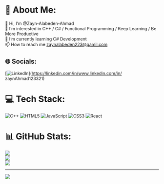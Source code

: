 # 💫 About Me:
👋 Hi, I’m @Zayn-Alabeden-Ahmad<br>👀 I’m interested in C++ / C# / Functional Programming  / Keep Learning / Be More Productive<br>🌱 I’m currently learning C# Development<br>📫 How to reach me zaynalabeden223@gamil.com


## 🌐 Socials:
[![LinkedIn](https://img.shields.io/badge/LinkedIn-%230077B5.svg?logo=linkedin&logoColor=white)](https://linkedin.com/in/www.linkedin.com/in/ zaynAhmad123321) 

# 💻 Tech Stack:
![C++](https://img.shields.io/badge/c++-%2300599C.svg?style=for-the-badge&logo=c%2B%2B&logoColor=white) ![HTML5](https://img.shields.io/badge/html5-%23E34F26.svg?style=for-the-badge&logo=html5&logoColor=white) ![JavaScript](https://img.shields.io/badge/javascript-%23323330.svg?style=for-the-badge&logo=javascript&logoColor=%23F7DF1E) ![CSS3](https://img.shields.io/badge/css3-%231572B6.svg?style=for-the-badge&logo=css3&logoColor=white) ![React](https://img.shields.io/badge/react-%2320232a.svg?style=for-the-badge&logo=react&logoColor=%2361DAFB)
# 📊 GitHub Stats:
![](https://github-readme-stats.vercel.app/api?username=Zayn-Alabeden-Ahamd&theme=holi&hide_border=false&include_all_commits=false&count_private=false)<br/>
![](https://github-readme-streak-stats.herokuapp.com/?user=Zayn-Alabeden-Ahamd&theme=holi&hide_border=false)<br/>
![](https://github-readme-stats.vercel.app/api/top-langs/?username=Zayn-Alabeden-Ahamd&theme=holi&hide_border=false&include_all_commits=false&count_private=false&layout=compact)

---
[![](https://visitcount.itsvg.in/api?id=Zayn-Alabeden-Ahamd&icon=0&color=0)](https://visitcount.itsvg.in)

<!-- Proudly created with GPRM ( https://gprm.itsvg.in ) -->
